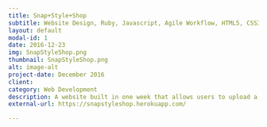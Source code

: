 ```yaml
---
title: Snap+Style+Shop
subtitle: Website Design, Ruby, Javascript, Agile Workflow, HTML5, CSS3, Bootstrap
layout: default
modal-id: 1
date: 2016-12-23
img: SnapStyleShop.png
thumbnail: SnapStyleShop.png
alt: image-alt
project-date: December 2016
client:
category: Web Development
description: A website built in one week that allows users to upload a photo of a clothing item and find similar options at a range of prices and retailers by using the Google Vision and ShopStyle APIs. Technologies used include Ruby on Rails, Javascript, AJAX, jQuery, HTML5, CSS, and Bootstrap.
external-url: https://snapstyleshop.herokuapp.com/

---
```

